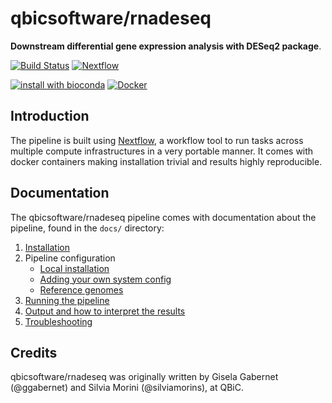 # qbicsoftware/rnadeseq

**Downstream differential gene expression analysis with DESeq2 package**.

[![Build Status](https://travis-ci.com/qbicsoftware/rnadeseq.svg?branch=master)](https://travis-ci.com/qbicsoftware/rnadeseq)
[![Nextflow](https://img.shields.io/badge/nextflow-%E2%89%A50.32.0-brightgreen.svg)](https://www.nextflow.io/)

[![install with bioconda](https://img.shields.io/badge/install%20with-bioconda-brightgreen.svg)](http://bioconda.github.io/)
[![Docker](https://img.shields.io/docker/automated/qbicsoftware/rnadeseq.svg)](https://hub.docker.com/r/qbicsoftware/rnadeseq)

## Introduction

The pipeline is built using [Nextflow](https://www.nextflow.io), a workflow tool to run tasks across multiple compute infrastructures in a very portable manner. It comes with docker containers making installation trivial and results highly reproducible.

## Documentation

The qbicsoftware/rnadeseq pipeline comes with documentation about the pipeline, found in the `docs/` directory:

1. [Installation](https://nf-co.re/usage/installation)
2. Pipeline configuration
    * [Local installation](https://nf-co.re/usage/local_installation)
    * [Adding your own system config](https://nf-co.re/usage/adding_own_config)
    * [Reference genomes](https://nf-co.re/usage/reference_genomes)
3. [Running the pipeline](docs/usage.md)
4. [Output and how to interpret the results](docs/output.md)
5. [Troubleshooting](https://nf-co.re/usage/troubleshooting)

<!-- TODO qbicsoftware: Add a brief overview of what the pipeline does and how it works -->

## Credits

qbicsoftware/rnadeseq was originally written by Gisela Gabernet (@ggabernet) and Silvia Morini (@silviamorins), at QBiC.
